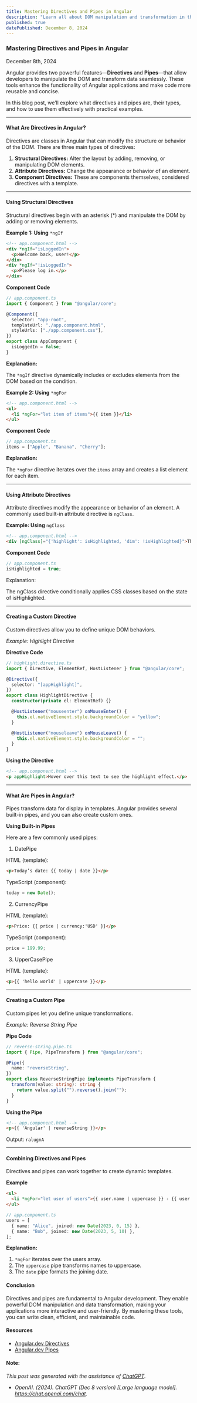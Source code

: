 ```yaml
---
title: Mastering Directives and Pipes in Angular
description: "Learn all about DOM manipulation and transformation in this article on Directives and Pipes."
published: true
datePublished: December 8, 2024
---
```


### **Mastering Directives and Pipes in Angular**

December 8th, 2024

Angular provides two powerful features—**Directives** and **Pipes**—that allow developers to manipulate the DOM and transform data seamlessly. These tools enhance the functionality of Angular applications and make code more reusable and concise.

In this blog post, we’ll explore what directives and pipes are, their types, and how to use them effectively with practical examples.

---

#### **What Are Directives in Angular?**

Directives are classes in Angular that can modify the structure or behavior of the DOM. There are three main types of directives:

1. **Structural Directives:** Alter the layout by adding, removing, or manipulating DOM elements.
2. **Attribute Directives:** Change the appearance or behavior of an element.
3. **Component Directives:** These are components themselves, considered directives with a template.

---

#### **Using Structural Directives**

Structural directives begin with an asterisk (\*) and manipulate the DOM by adding or removing elements.

**Example 1: Using** `*ngIf`

```html
<!-- app.component.html -->
<div *ngIf="isLoggedIn">
  <p>Welcome back, user!</p>
</div>
<div *ngIf="!isLoggedIn">
  <p>Please log in.</p>
</div>
```

**Component Code**

```typescript
// app.component.ts
import { Component } from "@angular/core";

@Component({
  selector: "app-root",
  templateUrl: "./app.component.html",
  styleUrls: ["./app.component.css"],
})
export class AppComponent {
  isLoggedIn = false;
}
```

**Explanation:**

The `*ngIf` directive dynamically includes or excludes elements from the DOM based on the condition.

**Example 2: Using** `*ngFor`

```html
<!-- app.component.html -->
<ul>
  <li *ngFor="let item of items">{{ item }}</li>
</ul>
```

**Component Code**

```typescript
// app.component.ts
items = ["Apple", "Banana", "Cherry"];
```

**Explanation:**

The `*ngFor` directive iterates over the `items` array and creates a list element for each item.

---

#### **Using Attribute Directives**

Attribute directives modify the appearance or behavior of an element. A commonly used built-in attribute directive is `ngClass`.

**Example: Using** `ngClass`

```html
<!-- app.component.html -->
<div [ngClass]="{'highlight': isHighlighted, 'dim': !isHighlighted}">This text changes style based on the condition.</div>
```

**Component Code**

```typescript
// app.component.ts
isHighlighted = true;
```

Explanation:

The ngClass directive conditionally applies CSS classes based on the state of isHighlighted.

---

#### **Creating a Custom Directive**

Custom directives allow you to define unique DOM behaviors.

<em>Example: Highlight Directive</em>

**Directive Code**

```typescript
// highlight.directive.ts
import { Directive, ElementRef, HostListener } from "@angular/core";

@Directive({
  selector: "[appHighlight]",
})
export class HighlightDirective {
  constructor(private el: ElementRef) {}

  @HostListener("mouseenter") onMouseEnter() {
    this.el.nativeElement.style.backgroundColor = "yellow";
  }

  @HostListener("mouseleave") onMouseLeave() {
    this.el.nativeElement.style.backgroundColor = "";
  }
}
```

**Using the Directive**

```html
<!-- app.component.html -->
<p appHighlight>Hover over this text to see the highlight effect.</p>
```

---

#### **What Are Pipes in Angular?**

Pipes transform data for display in templates. Angular provides several built-in pipes, and you can also create custom ones.

**Using Built-in Pipes**

Here are a few commonly used pipes:

1. DatePipe

HTML (template):

```html
<p>Today’s date: {{ today | date }}</p>
```

TypeScript (component):

```typescript
today = new Date();
```

2. CurrencyPipe

HTML (template):

```html
<p>Price: {{ price | currency:'USD' }}</p>
```

TypeScript (component):

```typescript
price = 199.99;
```

3. UpperCasePipe

HTML (template):

```html
<p>{{ 'hello world' | uppercase }}</p>
```

---

#### **Creating a Custom Pipe**

Custom pipes let you define unique transformations.

<em>Example: Reverse String Pipe</em>

**Pipe Code**

```typescript
// reverse-string.pipe.ts
import { Pipe, PipeTransform } from "@angular/core";

@Pipe({
  name: "reverseString",
})
export class ReverseStringPipe implements PipeTransform {
  transform(value: string): string {
    return value.split("").reverse().join("");
  }
}
```

**Using the Pipe**

```html
<!-- app.component.html -->
<p>{{ 'Angular' | reverseString }}</p>
```

Output: `ralugnA`

---

#### **Combining Directives and Pipes**

Directives and pipes can work together to create dynamic templates.

**Example**

```html
<ul>
  <li *ngFor="let user of users">{{ user.name | uppercase }} - {{ user.joined | date:'shortDate' }}</li>
</ul>
```

```typescript
// app.component.ts
users = [
  { name: "Alice", joined: new Date(2023, 0, 15) },
  { name: "Bob", joined: new Date(2023, 5, 10) },
];
```

**Explanation:**

1. `*ngFor` iterates over the users array.
2. The `uppercase` pipe transforms names to uppercase.
3. The `date` pipe formats the joining date.

#### **Conclusion**

Directives and pipes are fundamental to Angular development. They enable powerful DOM manipulation and data transformation, making your applications more interactive and user-friendly. By mastering these tools, you can write clean, efficient, and maintainable code.

#### Resources

- <a href="https://angular.dev/guide/directives" target="_blank">Angular.dev Directives</a>
- <a href="https://angular.dev/guide/templates/pipes" target="_blank">Angular.dev Pipes</a>

#### Note:

*This post was generated with the assistance of <a href="https://chatgpt.com/" target="_blank">ChatGPT</a>.*

- *OpenAI. (2024). ChatGPT (Dec 8 version) [Large language model]. https://chat.openai.com/chat.*
